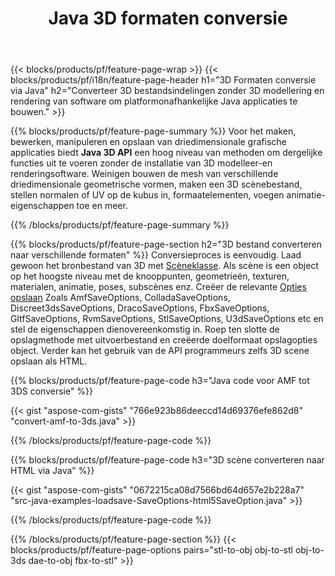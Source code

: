 ﻿---
title: Java 3D formaten conversie
url: /nl/java/conversion/
description: Converteer 3D formaten amf 3ds amf ase att dae drc dxf fbx gltf jt obj ply rvm stl u3d usdz usd vrml x met enkele regels van Java code via Java bibliotheek.
---
{{< blocks/products/pf/feature-page-wrap >}}
{{< blocks/products/pf/i18n/feature-page-header h1="3D Formaten conversie via Java" h2="Converteer 3D bestandsindelingen zonder 3D modellering en rendering van software om platformonafhankelijke Java applicaties te bouwen." >}}

{{% blocks/products/pf/feature-page-summary %}}
Voor het maken, bewerken, manipuleren en opslaan van driedimensionale grafische applicaties biedt **Java 3D API** een hoog niveau van methoden om dergelijke functies uit te voeren zonder de installatie van 3D modelleer-en renderingsoftware. Weinigen bouwen de mesh van verschillende driedimensionale geometrische vormen, maken een 3D scènebestand, stellen normalen of UV op de kubus in, formaatelementen, voegen animatie-eigenschappen toe en meer. 

{{% /blocks/products/pf/feature-page-summary %}}

{{% blocks/products/pf/feature-page-section h2="3D bestand converteren naar verschillende formaten" %}}
Conversieproces is eenvoudig. Laad gewoon het bronbestand van 3D met [Scèneklasse](https://apireference.aspose.com/3d/java/com.aspose.threed/Scene). Als scène is een object op het hoogste niveau met de knooppunten, geometrieën, texturen, materialen, animatie, poses, subscènes enz. Creëer de relevante [Opties opslaan](https://apireference.aspose.com/3d/java/com.aspose.threed/SaveOptions) Zoals AmfSaveOptions, ColladaSaveOptions, Discreet3dsSaveOptions, DracoSaveOptions, FbxSaveOptions, GltfSaveOptions, RvmSaveOptions, StlSaveOptions, U3dSaveOptions etc en stel de eigenschappen dienovereenkomstig in. Roep ten slotte de opslagmethode met uitvoerbestand en creëerde doelformaat opslagopties object. Verder kan het gebruik van de API programmeurs zelfs 3D scene opslaan als HTML.


{{% blocks/products/pf/feature-page-code h3="Java code voor AMF tot 3DS conversie" %}}

{{< gist "aspose-com-gists" "766e923b86deeccd14d69376efe862d8" "convert-amf-to-3ds.java" >}}

{{% /blocks/products/pf/feature-page-code %}}


{{% blocks/products/pf/feature-page-code h3="3D scène converteren naar HTML via Java" %}}

{{< gist "aspose-com-gists" "0672215ca08d7566bd64d657e2b228a7" "src-java-examples-loadsave-SaveOptions-html5SaveOption.java" >}}

{{% /blocks/products/pf/feature-page-code %}}

{{% /blocks/products/pf/feature-page-section %}}
{{< blocks/products/pf/feature-page-options pairs="stl-to-obj obj-to-stl obj-to-3ds dae-to-obj fbx-to-stl" >}}
